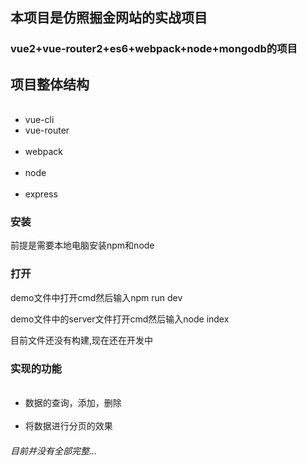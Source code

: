 <h2>本项目是仿照掘金网站的实战项目</h2>
<h3>vue2+vue-router2+es6+webpack+node+mongodb的项目</h3>
<h2>项目整体结构</h2>
<ul>
  <li>vue-cli</li>
  <li>vue-router</li>
  <li>webpack</li>
  <li>node</li>
  <li>express</li>
</ul>
<h3>安装</h3>
<p>前提是需要本地电脑安装npm和node<p>
<h3>打开</h3>
<p>demo文件中打开cmd然后输入npm run dev</p>
<p>demo文件中的server文件打开cmd然后输入node index</p>
<p>目前文件还没有构建,现在还在开发中</p>
<h3>实现的功能</h3>
<ul>
   <li>数据的查询，添加，删除</li>
   <li>将数据进行分页的效果</li>
</ul>
<h6>目前并没有全部完整...</h6>



